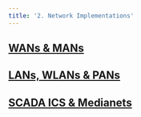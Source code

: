 ```yaml
---
title: '2. Network Implementations'
---
```



## [WANs & MANs](/network/foundations-of-networking-networking-basics/2-network-implementations/wans-and-mans)
## [LANs, WLANs & PANs](/network/foundations-of-networking-networking-basics/2-network-implementations/lans-wlans-and-pans)
## [SCADA ICS & Medianets](/network/foundations-of-networking-networking-basics/2-network-implementations/scadaics-and-medianets)
